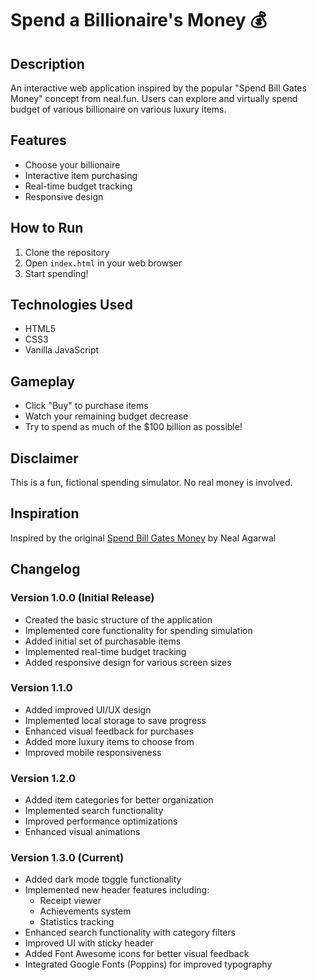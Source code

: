 # Spend a Billionaire's Money 💰

## Description
An interactive web application inspired by the popular "Spend Bill Gates Money" concept from neal.fun. Users can explore and virtually spend budget of various billionaire on various luxury items.

## Features
- Choose your billionaire
- Interactive item purchasing
- Real-time budget tracking
- Responsive design

## How to Run
1. Clone the repository
2. Open `index.html` in your web browser
3. Start spending!

## Technologies Used
- HTML5
- CSS3
- Vanilla JavaScript

## Gameplay
- Click "Buy" to purchase items
- Watch your remaining budget decrease
- Try to spend as much of the $100 billion as possible!

## Disclaimer
This is a fun, fictional spending simulator. No real money is involved.

## Inspiration
Inspired by the original [Spend Bill Gates Money](https://neal.fun/spend/) by Neal Agarwal

## Changelog

### Version 1.0.0 (Initial Release)
- Created the basic structure of the application
- Implemented core functionality for spending simulation
- Added initial set of purchasable items
- Implemented real-time budget tracking
- Added responsive design for various screen sizes

### Version 1.1.0
- Added improved UI/UX design
- Implemented local storage to save progress
- Enhanced visual feedback for purchases
- Added more luxury items to choose from
- Improved mobile responsiveness

### Version 1.2.0
- Added item categories for better organization
- Implemented search functionality
- Improved performance optimizations
- Enhanced visual animations

### Version 1.3.0 (Current)
- Added dark mode toggle functionality
- Implemented new header features including:
  * Receipt viewer
  * Achievements system
  * Statistics tracking
- Enhanced search functionality with category filters
- Improved UI with sticky header
- Added Font Awesome icons for better visual feedback
- Integrated Google Fonts (Poppins) for improved typography
